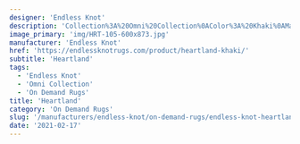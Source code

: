 ```yaml
---
designer: 'Endless Knot'
description: 'Collection%3A%20Omni%20Collection%0AColor%3A%20Khaki%0AMaterial%3A%20100%25%20WoolPile%3A%201/3%22Width%3A%2013%272%22Style%3A%20Solid%2C%20TexturalPattern%20Repeat%3A%20N/A'
image_primary: 'img/HRT-105-600x873.jpg'
manufacturer: 'Endless Knot'
href: 'https://endlessknotrugs.com/product/heartland-khaki/'
subtitle: 'Heartland'
tags:
  - 'Endless Knot'
  - 'Omni Collection'
  - 'On Demand Rugs'
title: 'Heartland'
category: 'On Demand Rugs'
slug: '/manufacturers/endless-knot/on-demand-rugs/endless-knot-heartland'
date: '2021-02-17'
---
```

